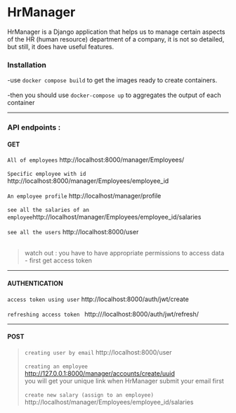 # HrManager

HrManager is a  Django application that helps us to manage certain aspects of the HR (human resource) department of a company, it is not so detailed, but still, it does have 
useful features.

### Installation

-use `docker compose build` to get the images ready to create containers.<br/><br/>
-then you should use `docker-compose up` to aggregates the output of each container

----
### API endpoints :

#### GET
`All of employees` http://localhost:8000/manager/Employees/ <br/><br/>
`Specific employee with id`  http://localhost:8000/manager/Employees/employee_id <br/><br/>
`An employee profile` http://localhost/manager/profile <br/><br/>
`see all the salaries of an employee`http://localhost/manager/Employees/employee_id/salaries <br/><br/>
`see all the users` http://localhost:8000/user <br/><br/>

>watch out : you have to have appropriate permissions to access data - first get access token
----
#### AUTHENTICATION
`access token using user` http://localhost:8000/auth/jwt/create<br/><br/>
`refreshing access token `  http:///localhost:8000/auth/jwt/refresh/


----

#### POST
>`creating user by email` http://localhost:8000/user<br/><br/>
>`creating an employee` http://127.0.0.1:8000/manager/accounts/create/uuid<br/>
 you will get your unique link when HrManager submit your email first <br/><br/>
`create new salary (assign to an employee)` http://localhost/manager/Employees/employee_id/salaries <br/>



